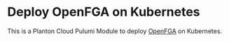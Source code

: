 # Deploy OpenFGA on Kubernetes

This is a Planton Cloud Pulumi Module to deploy [OpenFGA](https://openfga.dev/) on Kubernetes.
